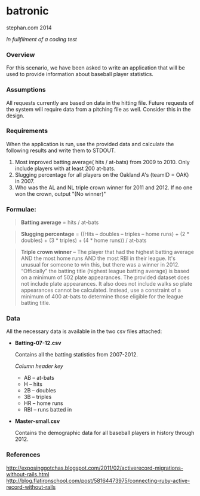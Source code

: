 # batronic

stephan.com 2014

_In fullfilment of a coding test_

### Overview
For this scenario, we have been asked to write an application that will be used to provide information about baseball player statistics.

### Assumptions
All requests currently are based on data in the hitting file. Future requests of the system will require data from a pitching file as well. Consider this in the design.

### Requirements

When the application is run, use the provided data and calculate the following results and write them to STDOUT.

1. Most improved batting average( hits / at-bats) from 2009 to 2010. Only include players with at least 200 at-bats.
2. Slugging percentage for all players on the Oakland A's (teamID = OAK) in 2007. 
3. Who was the AL and NL triple crown winner for 2011 and 2012. If no one won the crown, output "(No winner)"

### Formulae:

> **Batting average** = hits / at-bats

> **Slugging percentage** = ((Hits – doubles – triples – home runs) + (2 * doubles) + (3 * triples) + (4 * home runs)) / at-bats

> **Triple crown winner** – The player that had the highest batting average AND the most home runs AND the most RBI in their league. It's unusual for someone to win this, but there was a winner in 2012. “Officially” the batting title (highest league batting average) is based on a minimum of 502 plate appearances. The provided dataset does not include plate appearances. It also does not include walks so plate appearances cannot be calculated. Instead, use a constraint of a minimum of 400 at-bats to determine those eligible for the league batting title.

### Data
All the necessary data is available in the two csv files attached:

* **Batting-07-12.csv**

  Contains all the batting statistics from 2007-2012. 

  *Column header key*

    * AB – at-bats
    * H – hits
    * 2B – doubles
    * 3B – triples
    * HR – home runs 
    * RBI – runs batted in

* **Master-small.csv**

  Contains the demographic data for all baseball players in history through 2012.

### References

http://exposinggotchas.blogspot.com/2011/02/activerecord-migrations-without-rails.html
http://blog.flatironschool.com/post/58164473975/connecting-ruby-active-record-without-rails